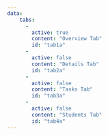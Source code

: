 ```yaml
---
data:
    tabs:
      -
        active: true
        content: "Overview Tab"
        id: "tab1a"
      -
        active: false
        content: "Details Tab"
        id: "tab2a"
      -
        active: false
        content: "Tasks Tab"
        id: "tab3a"
      -
        active: false
        content: "Students Tab"
        id: "tab4a"
---
```

